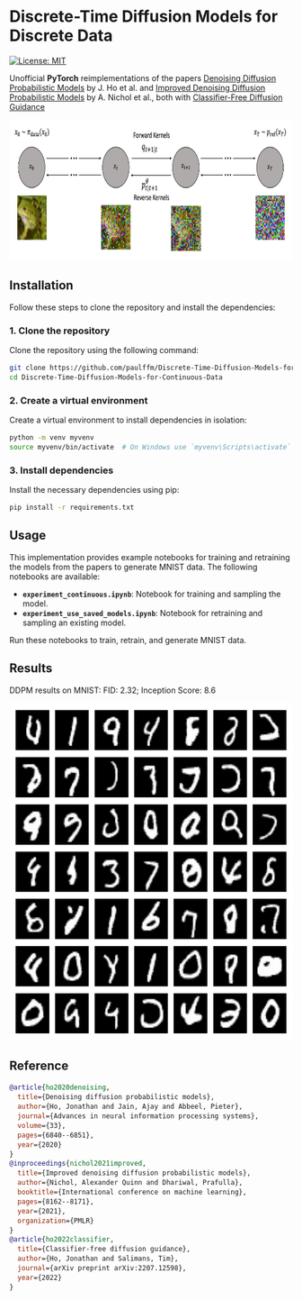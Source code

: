 # Discrete-Time Diffusion Models for Discrete Data

[![License: MIT](https://img.shields.io/badge/License-MIT-yellow.svg)](https://github.com/paulffm/Discrete-Time-Diffusion-Models-for-Continuous-Data/blob/main/LICENSE)

Unofficial **PyTorch** reimplementations of the
papers [Denoising Diffusion Probabilistic Models](https://arxiv.org/pdf/2006.11239)
by J. Ho et al. and [Improved Denoising Diffusion Probabilistic Models](https://arxiv.org/pdf/2102.09672)
by A. Nichol et al., both with [Classifier-Free Diffusion Guidance](https://openreview.net/pdf?id=qw8AKxfYbI)

<p align="center">
  <img src="forward_reverse_process.png"  alt="1" width = 820px height = 250px >
</p>

## Installation

Follow these steps to clone the repository and install the dependencies:

### 1. Clone the repository

Clone the repository using the following command:

```sh
git clone https://github.com/paulffm/Discrete-Time-Diffusion-Models-for-Continuous-Data.git
cd Discrete-Time-Diffusion-Models-for-Continuous-Data
```

### 2. Create a virtual environment

Create a virtual environment to install dependencies in isolation:

```sh
python -m venv myvenv
source myvenv/bin/activate  # On Windows use `myvenv\Scripts\activate`
```

### 3. Install dependencies

Install the necessary dependencies using pip:

```sh
pip install -r requirements.txt
```

## Usage

This implementation provides example notebooks for training and retraining the models from the papers to generate MNIST data. The following notebooks are available:

- **`experiment_continuous.ipynb`**: Notebook for training and sampling the model.
- **`experiment_use_saved_models.ipynb`**: Notebook for retraining and sampling an existing model.

Run these notebooks to train, retrain, and generate MNIST data.

## Results
DDPM results on MNIST: FID: 2.32; Inception Score: 8.6

<p align="center">
  <img src="mnist_samples_cont.png"  alt="1" width = 600px height = 600px>
</p>

## Reference

```bibtex
@article{ho2020denoising,
  title={Denoising diffusion probabilistic models},
  author={Ho, Jonathan and Jain, Ajay and Abbeel, Pieter},
  journal={Advances in neural information processing systems},
  volume={33},
  pages={6840--6851},
  year={2020}
}
@inproceedings{nichol2021improved,
  title={Improved denoising diffusion probabilistic models},
  author={Nichol, Alexander Quinn and Dhariwal, Prafulla},
  booktitle={International conference on machine learning},
  pages={8162--8171},
  year={2021},
  organization={PMLR}
}
@article{ho2022classifier,
  title={Classifier-free diffusion guidance},
  author={Ho, Jonathan and Salimans, Tim},
  journal={arXiv preprint arXiv:2207.12598},
  year={2022}
}
```
